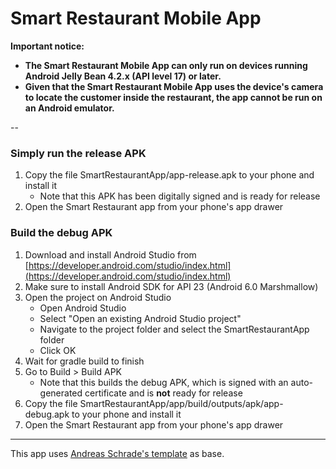 # Smart Restaurant Mobile App

**Important notice:**
- **The Smart Restaurant Mobile App can only run on devices running Android Jelly Bean 4.2.x (API level 17) or later.**
- **Given that the Smart Restaurant Mobile App uses the device's camera to locate the customer inside the restaurant, the app cannot be run on an Android emulator.**

--

### Simply run the release APK

1. Copy the file SmartRestaurantApp/app-release.apk to your phone and install it
   - Note that this APK has been digitally signed and is ready for release
2. Open the Smart Restaurant app from your phone's app drawer

### Build the debug APK 

1. Download and install Android Studio from [https://developer.android.com/studio/index.html](https://developer.android.com/studio/index.html)
2. Make sure to install Android SDK for API 23 (Android 6.0 Marshmallow)
3. Open the project on Android Studio 
     - Open Android Studio
     - Select "Open an existing Android Studio project"
     - Navigate to the project folder and select the SmartRestaurantApp folder
     - Click OK
4. Wait for gradle build to finish
5. Go to Build > Build APK
     - Note that this builds the debug APK, which is signed with an auto-generated certificate and is **not** ready for release
6. Copy the file SmartRestaurantApp/app/build/outputs/apk/app-debug.apk to your phone and install it
7. Open the Smart Restaurant app from your phone's app drawer
     


------
This app uses <a href="http://github.com/andreasschrade/android-design-template">Andreas Schrade's template</a> as base.





 

